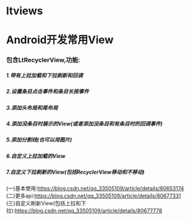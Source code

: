 # ltviews
<h1>Android开发常用View</h1>
<h3>包含LtRecyclerView,功能:</h4>
<h5>1.带有上拉加载和下拉刷新和回调</h5>
<h5>2.设置条目点击事件和条目长按事件</h5>
<h5>3.添加头布局和尾布局</h5>
<h5>4.添加没条目时展示的View(或者添加没条目和有条目时的回调事件)</h5>
<h5>5.添加分割线(也可以用图片)</h5>
<h5>6.自定义上拉加载的View</h5>
<h5>7.自定义下拉刷新的View(包括RecyclerView移动和不移动)</h5>
(一)基本使用:<a href="https://blog.csdn.net/qq_33505109/article/details/80653174" target="_blank">https://blog.csdn.net/qq_33505109/article/details/80653174</a></br>
(二)更多api:<a href="https://blog.csdn.net/qq_33505109/article/details/80677331" target="_blank">https://blog.csdn.net/qq_33505109/article/details/80677331</a></br>
(三)自定义刷新View(包括上拉和下拉):<a href="https://blog.csdn.net/qq_33505109/article/details/80677778" target="_blank">https://blog.csdn.net/qq_33505109/article/details/80677778</a></br>
